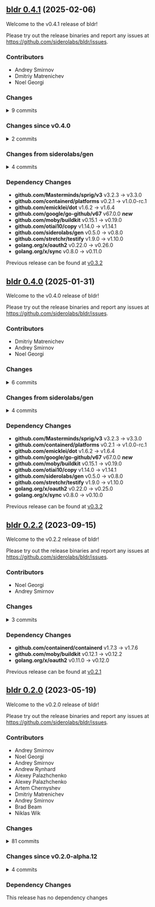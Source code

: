 ## [bldr 0.4.1](https://github.com/siderolabs/bldr/releases/tag/v0.4.1) (2025-02-06)

Welcome to the v0.4.1 release of bldr!



Please try out the release binaries and report any issues at
https://github.com/siderolabs/bldr/issues.

### Contributors

* Andrey Smirnov
* Dmitriy Matrenichev
* Noel Georgi

### Changes
<details><summary>9 commits</summary>
<p>

* [`b2a223d`](https://github.com/siderolabs/bldr/commit/b2a223d14d48b88e39ead81772953efc2f4dbdb5) fix: exclude test script output from the result
* [`76a2c8f`](https://github.com/siderolabs/bldr/commit/76a2c8f404b546e5d1d1088c3a0e2406d371ff6d) fix: use single build directory
* [`62ed470`](https://github.com/siderolabs/bldr/commit/62ed470038fb769502600ffb5a3630bbb20c58f5) release(v0.4.0): prepare release
* [`4a79aeb`](https://github.com/siderolabs/bldr/commit/4a79aebb10957f23c7fc82378b4498686bb6fe73) feat: make variant in `pkg.yaml` explicit
* [`d978bcc`](https://github.com/siderolabs/bldr/commit/d978bcc7571839ff65d8a139be600c57135cdbf6) fix: drop TOOLCHAIN from std vars
* [`66b078d`](https://github.com/siderolabs/bldr/commit/66b078d12e99b92c7e9b3a9ceee71936ad52bd4e) fix: drop alpine for `md5sum` step
* [`24a37b0`](https://github.com/siderolabs/bldr/commit/24a37b0f070182ce8706e852f22f54f799761f33) feat: implement support for network mode
* [`40ad501`](https://github.com/siderolabs/bldr/commit/40ad5014b4fc1a187d2c83e1ebcd18f40890a24b) chore: rekres to simplify `.kres.yaml` defaults
* [`73fad60`](https://github.com/siderolabs/bldr/commit/73fad60813195cef4458685335e5e907726bd21e) chore: bump deps
</p>
</details>

### Changes since v0.4.0
<details><summary>2 commits</summary>
<p>

* [`b2a223d`](https://github.com/siderolabs/bldr/commit/b2a223d14d48b88e39ead81772953efc2f4dbdb5) fix: exclude test script output from the result
* [`76a2c8f`](https://github.com/siderolabs/bldr/commit/76a2c8f404b546e5d1d1088c3a0e2406d371ff6d) fix: use single build directory
</p>
</details>

### Changes from siderolabs/gen
<details><summary>4 commits</summary>
<p>

* [`5ae3afe`](https://github.com/siderolabs/gen/commit/5ae3afee65490ca9f4bd32ea41803ab3a17cad7e) chore: update hashtriemap implementation from the latest upstream
* [`e847d2a`](https://github.com/siderolabs/gen/commit/e847d2ace9ede4a17283426dfbc8229121f2909b) chore: add more utilities to xiter
* [`f3c5a2b`](https://github.com/siderolabs/gen/commit/f3c5a2b5aba74e4935d073a0135c4904ef3bbfef) chore: add `Empty` and `Empty2` iterators
* [`c53b90b`](https://github.com/siderolabs/gen/commit/c53b90b4a418b8629d938af06900249ce5acd9e6) chore: add packages xiter/xstrings/xbytes
</p>
</details>

### Dependency Changes

* **github.com/Masterminds/sprig/v3**  v3.2.3 -> v3.3.0
* **github.com/containerd/platforms**  v0.2.1 -> v1.0.0-rc.1
* **github.com/emicklei/dot**          v1.6.2 -> v1.6.4
* **github.com/google/go-github/v67**  v67.0.0 **_new_**
* **github.com/moby/buildkit**         v0.15.1 -> v0.19.0
* **github.com/otiai10/copy**          v1.14.0 -> v1.14.1
* **github.com/siderolabs/gen**        v0.5.0 -> v0.8.0
* **github.com/stretchr/testify**      v1.9.0 -> v1.10.0
* **golang.org/x/oauth2**              v0.22.0 -> v0.26.0
* **golang.org/x/sync**                v0.8.0 -> v0.11.0

Previous release can be found at [v0.3.2](https://github.com/siderolabs/bldr/releases/tag/v0.3.2)

## [bldr 0.4.0](https://github.com/siderolabs/bldr/releases/tag/v0.4.0) (2025-01-31)

Welcome to the v0.4.0 release of bldr!



Please try out the release binaries and report any issues at
https://github.com/siderolabs/bldr/issues.

### Contributors

* Dmitriy Matrenichev
* Andrey Smirnov
* Noel Georgi

### Changes
<details><summary>6 commits</summary>
<p>

* [`4a79aeb`](https://github.com/siderolabs/bldr/commit/4a79aebb10957f23c7fc82378b4498686bb6fe73) feat: make variant in `pkg.yaml` explicit
* [`d978bcc`](https://github.com/siderolabs/bldr/commit/d978bcc7571839ff65d8a139be600c57135cdbf6) fix: drop TOOLCHAIN from std vars
* [`66b078d`](https://github.com/siderolabs/bldr/commit/66b078d12e99b92c7e9b3a9ceee71936ad52bd4e) fix: drop alpine for `md5sum` step
* [`24a37b0`](https://github.com/siderolabs/bldr/commit/24a37b0f070182ce8706e852f22f54f799761f33) feat: implement support for network mode
* [`40ad501`](https://github.com/siderolabs/bldr/commit/40ad5014b4fc1a187d2c83e1ebcd18f40890a24b) chore: rekres to simplify `.kres.yaml` defaults
* [`73fad60`](https://github.com/siderolabs/bldr/commit/73fad60813195cef4458685335e5e907726bd21e) chore: bump deps
</p>
</details>

### Changes from siderolabs/gen
<details><summary>4 commits</summary>
<p>

* [`5ae3afe`](https://github.com/siderolabs/gen/commit/5ae3afee65490ca9f4bd32ea41803ab3a17cad7e) chore: update hashtriemap implementation from the latest upstream
* [`e847d2a`](https://github.com/siderolabs/gen/commit/e847d2ace9ede4a17283426dfbc8229121f2909b) chore: add more utilities to xiter
* [`f3c5a2b`](https://github.com/siderolabs/gen/commit/f3c5a2b5aba74e4935d073a0135c4904ef3bbfef) chore: add `Empty` and `Empty2` iterators
* [`c53b90b`](https://github.com/siderolabs/gen/commit/c53b90b4a418b8629d938af06900249ce5acd9e6) chore: add packages xiter/xstrings/xbytes
</p>
</details>

### Dependency Changes

* **github.com/Masterminds/sprig/v3**  v3.2.3 -> v3.3.0
* **github.com/containerd/platforms**  v0.2.1 -> v1.0.0-rc.1
* **github.com/emicklei/dot**          v1.6.2 -> v1.6.4
* **github.com/google/go-github/v67**  v67.0.0 **_new_**
* **github.com/moby/buildkit**         v0.15.1 -> v0.19.0
* **github.com/otiai10/copy**          v1.14.0 -> v1.14.1
* **github.com/siderolabs/gen**        v0.5.0 -> v0.8.0
* **github.com/stretchr/testify**      v1.9.0 -> v1.10.0
* **golang.org/x/oauth2**              v0.22.0 -> v0.25.0
* **golang.org/x/sync**                v0.8.0 -> v0.10.0

Previous release can be found at [v0.3.2](https://github.com/siderolabs/bldr/releases/tag/v0.3.2)

## [bldr 0.2.2](https://github.com/siderolabs/bldr/releases/tag/v0.2.2) (2023-09-15)

Welcome to the v0.2.2 release of bldr!



Please try out the release binaries and report any issues at
https://github.com/siderolabs/bldr/issues.

### Contributors

* Noel Georgi
* Andrey Smirnov

### Changes
<details><summary>3 commits</summary>
<p>

* [`20de986`](https://github.com/siderolabs/bldr/commit/20de986bf1d15d50bd05cf62da99266af0b590a5) feat: support --cache-from/--cache-imports
* [`38bee98`](https://github.com/siderolabs/bldr/commit/38bee98982471791133abaaa89dbffe225adeb3a) chore: rekres to support gh actions
* [`d7f236f`](https://github.com/siderolabs/bldr/commit/d7f236f3fb0d91382a328b54ebe791b59c9e1f45) chore: add a no-op github workflow
</p>
</details>

### Dependency Changes

* **github.com/containerd/containerd**  v1.7.3 -> v1.7.6
* **github.com/moby/buildkit**          v0.12.1 -> v0.12.2
* **golang.org/x/oauth2**               v0.11.0 -> v0.12.0

Previous release can be found at [v0.2.1](https://github.com/siderolabs/bldr/releases/tag/v0.2.1)




## [bldr 0.2.0](https://github.com/siderolabs/bldr/releases/tag/v0.2.0) (2023-05-19)

Welcome to the v0.2.0 release of bldr!



Please try out the release binaries and report any issues at
https://github.com/siderolabs/bldr/issues.

### Contributors

* Andrey Smirnov
* Noel Georgi
* Andrey Smirnov
* Andrew Rynhard
* Alexey Palazhchenko
* Alexey Palazhchenko
* Artem Chernyshev
* Dmitriy Matrenichev
* Andrey Smirnov
* Brad Beam
* Niklas Wik

### Changes
<details><summary>81 commits</summary>
<p>

* [`97650b2`](https://github.com/siderolabs/bldr/commit/97650b2f1008755eb96718b02506da6ec9a9d5da) feat: implement --no-cache option
* [`bc2438e`](https://github.com/siderolabs/bldr/commit/bc2438e6c434ab5ab1d4b1c2fe85267807a062fd) chore: bump deps
* [`f8905e8`](https://github.com/siderolabs/bldr/commit/f8905e8891415c42f43a37b7d31e3198ca41148f) chore: bump deps
* [`4c077ad`](https://github.com/siderolabs/bldr/commit/4c077ad50b9f2bb86eba31ab0e38c27d6e98776d) chore: rekres + bump deps
* [`3d32358`](https://github.com/siderolabs/bldr/commit/3d323585edc20f7da6ce97ebf19f2e021dc799e1) chore: bump deps
* [`a7421af`](https://github.com/siderolabs/bldr/commit/a7421af3d6f3f72dec684151e89b29990e62ac5b) chore: bump deps
* [`4f20353`](https://github.com/siderolabs/bldr/commit/4f20353d5e3ae974b3fe2a9cbd0cd227bc751a36) chore: bump deps
* [`ed832fe`](https://github.com/siderolabs/bldr/commit/ed832fee42145eac7f50a10509385af113dceda6) chore: bump deps
* [`f2f1d18`](https://github.com/siderolabs/bldr/commit/f2f1d18f5973fa26aaeaba16852164530976c408) chore: bump dependencies
* [`77bd646`](https://github.com/siderolabs/bldr/commit/77bd64695d8fb7c299770ebc885cbfcc0b8aa34e) chore: rekres
* [`0af77c6`](https://github.com/siderolabs/bldr/commit/0af77c6a71ebd007dabe56b44852463cf26a29a0) chore: bump go dependencies
* [`a46c868`](https://github.com/siderolabs/bldr/commit/a46c86846953ba25f67c8ebf1d5261c6bb55e4dc) chore: bump dependencies
* [`804a03b`](https://github.com/siderolabs/bldr/commit/804a03ba8d2ab379f0f1a3ecca708b9e45e11b17) chore: bump dependencies
* [`1218936`](https://github.com/siderolabs/bldr/commit/12189362f4fccac5205b9f527dbbc402d3269dce) chore: bump deps
* [`afa3012`](https://github.com/siderolabs/bldr/commit/afa301220eaebdea9ef87ef22d5e2e389f4e8c95) chore: disable drone slack pipeline for renovate
* [`f2690f0`](https://github.com/siderolabs/bldr/commit/f2690f0a188e78d91d6c1c9d7619ac13e99c7367) chore: disable drone for renovate/dependabot
* [`cb072a4`](https://github.com/siderolabs/bldr/commit/cb072a42d0bd61fadf21158c7c5d9791c11b4934) chore: bump deps
* [`42c0ffb`](https://github.com/siderolabs/bldr/commit/42c0ffb7ea8048aa353a71aaa2edae994041f150) fix: multi arch build
* [`5613733`](https://github.com/siderolabs/bldr/commit/5613733b0afc35b815b8cb6413ab4c9ad0a33b10) chore: update renovate config
* [`9b2810f`](https://github.com/siderolabs/bldr/commit/9b2810f5628b91e5a4b467f6c9b3dc0894bfab13) chore: kresify, rename
* [`b979fbd`](https://github.com/siderolabs/bldr/commit/b979fbd2ee8943189ba7d1324d860c24ebb438a2) feat: implement additional variables and `bldr eval`
* [`bf9bada`](https://github.com/siderolabs/bldr/commit/bf9bada3887973c2d3747ca0dc260ab70060aa2f) fix: remove "promoted dependency" feature
* [`a714657`](https://github.com/siderolabs/bldr/commit/a7146576d131c2cd02950dbbc0a5196e8c43b74d) fix: skip merging if no dependencies found
* [`cedc88a`](https://github.com/siderolabs/bldr/commit/cedc88afad45bd9fa9806898c70569b60952fc68) feat: support build behind proxy
* [`81055c0`](https://github.com/siderolabs/bldr/commit/81055c0ec29ef7e59c38888d5f8d4387199af4bf) fix: make sure cache persists local context changes
* [`03757bb`](https://github.com/siderolabs/bldr/commit/03757bbefd06252193e1aacf56b3e05fa39c112a) feat: use new LLB merge operation, allow `from:` in deps
* [`febf1d0`](https://github.com/siderolabs/bldr/commit/febf1d058184ee5c40694b25515685847a43b1da) chore: bump dependencies
* [`9d49478`](https://github.com/siderolabs/bldr/commit/9d49478dc112cd1badedb0d02e190dc004b6fb62) chore: rename org
* [`376fe2b`](https://github.com/siderolabs/bldr/commit/376fe2b51afaf7f5d6b03a22bf550fce751319c9) feat: implement `SOURCE_DATE_EPOCH` build argument
* [`7a0ad18`](https://github.com/siderolabs/bldr/commit/7a0ad18e3627300e29ce43088a64735b964a2d3e) feat: support cache mounts
* [`86cfe12`](https://github.com/siderolabs/bldr/commit/86cfe1251e0ed61758ed2483087b4842df6918c4) fix: respect HTTP proxy settings
* [`e2c007a`](https://github.com/siderolabs/bldr/commit/e2c007a86bcc7c63b60e336b5cbe13f47529276a) feat: optimize build time by removing unnecessary I/O
* [`384f28d`](https://github.com/siderolabs/bldr/commit/384f28d53e6b46cb28f836c83d7d3d200959b25b) chore: add debug `--json` flag to `llb`
* [`d4df177`](https://github.com/siderolabs/bldr/commit/d4df177f8c458ab672f2817b1352603cff7fd4ff) feat: bump Alpine image for the `alpine` image
* [`6ffa6b2`](https://github.com/siderolabs/bldr/commit/6ffa6b27d6e90ca069d2cd107927d343741ba082) feat: add destination name to error messages
* [`3198175`](https://github.com/siderolabs/bldr/commit/3198175d11e21abbc1982ef4efeed45acd817f20) chore: bump dependencies
* [`8c545bd`](https://github.com/siderolabs/bldr/commit/8c545bda7798f92c1458391eec5fd0e627980dbf) fix: detect updates for containerd
* [`a8d27f7`](https://github.com/siderolabs/bldr/commit/a8d27f75d69a2b7011e2f7bd82d8df5708b2e14d) fix: detect updates for runc and similar pkgs
* [`aa62d4a`](https://github.com/siderolabs/bldr/commit/aa62d4a95b363f7cd893287d94dd8859e266f0ee) feat: add checksum validation
* [`07cd6ea`](https://github.com/siderolabs/bldr/commit/07cd6eae82156960969b383e8262767eb6318a87) feat: implement `bldr update --dry` command
* [`533e360`](https://github.com/siderolabs/bldr/commit/533e360b70b7355fb6ce39409d182b05ae62f1df) feat: add support for image labels
* [`f27a804`](https://github.com/siderolabs/bldr/commit/f27a804661d14d11f9080ed1a9d4a5fe26923279) fix: support multi-platform key passed in via options
* [`f3b2dcf`](https://github.com/siderolabs/bldr/commit/f3b2dcfb1824cef1b64380f16aae7a0758773d8b) fix: update properly reference to the image in export map
* [`f71d92d`](https://github.com/siderolabs/bldr/commit/f71d92dd7bdaac547dc73b11ad1abea2be265ece) chore: fix master build by adding `SSH_KEY`
* [`e42dfc4`](https://github.com/siderolabs/bldr/commit/e42dfc41f8c6257f95c7441dead74c0f0948f28a) feat: build bldr for linux/amd64 and linux/arm64
* [`39b6665`](https://github.com/siderolabs/bldr/commit/39b6665ea6be1ad25c9b3ea781a7422f24d33f6f) docs: use correct term instead of 'shebang'
* [`47a36b3`](https://github.com/siderolabs/bldr/commit/47a36b363db4ed4da426d9c3a6168c1772d53b35) fix: linter shouldn't complain on `finalize` on `steps` missing
* [`4f43f7e`](https://github.com/siderolabs/bldr/commit/4f43f7ef3b3f091de687feb2a2d7b65ad5bcca3c) chore: use git instead of gitmeta
* [`7745285`](https://github.com/siderolabs/bldr/commit/7745285a1fc6f0b652eb772eb1a5cb05505dc846) test: add integration test for variables and Sprig template funcs
* [`ba41ffb`](https://github.com/siderolabs/bldr/commit/ba41ffba28240cb282d61313157a8fb5539540ba) chore: fancy slack webhook message
* [`b40ae96`](https://github.com/siderolabs/bldr/commit/b40ae96d78d16a5b4a94131d5a731a6ec80175c6) feat: implement integration tests for bldr
* [`fb7f613`](https://github.com/siderolabs/bldr/commit/fb7f613c141e698e0058f226d68cd487f5274878) feat: add `bldr validate` command
* [`31a7421`](https://github.com/siderolabs/bldr/commit/31a74218aa7f0424e4eff4f8e31c87348d60151a) feat: stop on error in any package, more validation
* [`b10aef0`](https://github.com/siderolabs/bldr/commit/b10aef032c74e4d3a4cb378a0dcc530f04e3e27c) chore: move 'upgrade' under `pkg/`
* [`8513435`](https://github.com/siderolabs/bldr/commit/851343553603812ff4dd1e46f25030a5364b8a56) docs: add documentation for the `bldr`
* [`94637ff`](https://github.com/siderolabs/bldr/commit/94637ff23327495e4e7c9ed9092d9adf4e2bdc68) fix: add 'test' step to the build
* [`d8b00d4`](https://github.com/siderolabs/bldr/commit/d8b00d40620be87434049da7768c71a3c699dd45) chore: remove ca-certificates from base image
* [`1289eba`](https://github.com/siderolabs/bldr/commit/1289ebad6a228be0300c524748adfecc39ae34db) feat: implement `Pkgfile` and support variables for templates
* [`2b9366f`](https://github.com/siderolabs/bldr/commit/2b9366f80af0cb26cf99cf1bae0bb4c83194abb3) feat: add support for runtime dependencies
* [`ae7df38`](https://github.com/siderolabs/bldr/commit/ae7df38c9cef96424b1b110d5784261f6b8f642f) feat: add Alpine packages to the dependency graph
* [`067a1ea`](https://github.com/siderolabs/bldr/commit/067a1ea1db4b5c4657c3a84b8d3c836081c0fd68) feat: allow 'graph' to be generated without 'target'
* [`cdc4af3`](https://github.com/siderolabs/bldr/commit/cdc4af324b34ee0f9987a357022bfa7c045be11c) feat: graph external dependencies (images) in addition to stages
* [`3576a53`](https://github.com/siderolabs/bldr/commit/3576a53b846cbcfdabadd02ce5b5402242d62db5) chore: add golangci-lint and fix linter issues
* [`285fcfe`](https://github.com/siderolabs/bldr/commit/285fcfe36f5295f59fefecdf4ebb6239dab4dada) chore: remove 'bldr convert' command
* [`2b3b543`](https://github.com/siderolabs/bldr/commit/2b3b5431ec2255a46ba54c4b5b545f18ad896d11) chore: bump docker version to enable image push
* [`8292442`](https://github.com/siderolabs/bldr/commit/8292442a1ad1bc8eb3222c29fe42343148d0a479) chore: make bldr push its images on 'master' build
* [`ea80f4e`](https://github.com/siderolabs/bldr/commit/ea80f4eca626478c0ed850cc523831d100c0af6f) feat: new version of bldr based on buildkit LLB
* [`e37bd48`](https://github.com/siderolabs/bldr/commit/e37bd48d007c89cf346c0f2f82921725fa32a458) chore: use Alpine 3.10 as base image for the builds
* [`2be6335`](https://github.com/siderolabs/bldr/commit/2be63354c638d48a76fe4b1ab88018f25fac8d9f) chore: default organization/registry to the ones bldr was built with
* [`62ea4a5`](https://github.com/siderolabs/bldr/commit/62ea4a53e8557f9ecba1642bddc0299ad97986e3) chore: fix race in verify method
* [`0272817`](https://github.com/siderolabs/bldr/commit/0272817d5193dcdef843b9cc6e16fb0befb9ba22) chore: update channel name
* [`78d400c`](https://github.com/siderolabs/bldr/commit/78d400cc7554e4885728c80376297a7433d2d086) chore: bump docker in Drone (#11)
* [`946e61b`](https://github.com/siderolabs/bldr/commit/946e61b2e0dd517571462af6861e4ab1ef3ec803) fix: fix typo in path (#8)
* [`5d96fb8`](https://github.com/siderolabs/bldr/commit/5d96fb877aad63708c630029c46bd3e40ded23a6) fix: set the build path last (#7)
* [`eb82bb7`](https://github.com/siderolabs/bldr/commit/eb82bb7dfe854ad9468492ffe3dea41d0a4292fe) fix: add the cache flags (#6)
* [`fe3cbd3`](https://github.com/siderolabs/bldr/commit/fe3cbd3a9239cdccb16f76d8cc92992afd3ed482) chore: set docker mtu to 1440 (#5)
* [`f5305ac`](https://github.com/siderolabs/bldr/commit/f5305acba61b24949e049c18e643f17d5336b526) feat: move cache flags to CLI options (#4)
* [`95bb0e7`](https://github.com/siderolabs/bldr/commit/95bb0e784149a0853657b0975c787ce65f0a0c6f) feat: initial implementation (#3)
* [`988e857`](https://github.com/siderolabs/bldr/commit/988e8570e4955cc7454dfb56643795e374926f6c) Merge pull request  [#1](https://github.com/siderolabs/bldr/pull/1) from andrewrynhard/initial-implementation
* [`5c25018`](https://github.com/siderolabs/bldr/commit/5c250181e8d3699a4e30716bb8112cb246853b22) feat: initial implementation
* [`7c244c6`](https://github.com/siderolabs/bldr/commit/7c244c6fbcb04fdd9d3aa1daa1f77cb01f7af93d) Initial commit
</p>
</details>

### Changes since v0.2.0-alpha.12
<details><summary>4 commits</summary>
<p>

* [`97650b2`](https://github.com/siderolabs/bldr/commit/97650b2f1008755eb96718b02506da6ec9a9d5da) feat: implement --no-cache option
* [`bc2438e`](https://github.com/siderolabs/bldr/commit/bc2438e6c434ab5ab1d4b1c2fe85267807a062fd) chore: bump deps
* [`f8905e8`](https://github.com/siderolabs/bldr/commit/f8905e8891415c42f43a37b7d31e3198ca41148f) chore: bump deps
* [`4c077ad`](https://github.com/siderolabs/bldr/commit/4c077ad50b9f2bb86eba31ab0e38c27d6e98776d) chore: rekres + bump deps
</p>
</details>

### Dependency Changes

This release has no dependency changes

